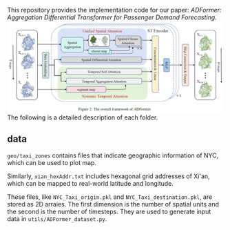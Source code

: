 This repository provides the implementation code for our paper: *ADFormer: Aggregation Differential Transformer for Passenger Demand Forecasting*.
![The overall framework of ADFormer](./overall_framework.png)
The following is a detailed description of each folder.
## data
`geo/taxi_zones` contains files that indicate geographic information of NYC, which can be used to plot map. 

Similarly, `xian_hexAddr.txt` includes hexagonal grid addresses of Xi'an, which can be mapped to real-world latitude and longitude. 

These files, like `NYC_Taxi_origin.pkl` and `NYC_Taxi_destination.pkl`, are stored as 2D arraies. The first dimension is the number of spatial units and the second is the number of timesteps. They are used to generate input data in `utils/ADFormer_dataset.py`.
